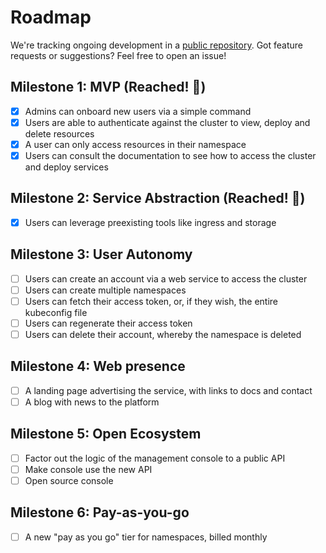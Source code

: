 # Roadmap

We're tracking ongoing development in a [public
repository](https://github.com/kubinity-com/issues/issues). Got feature requests
or suggestions? Feel free to open an issue!

## Milestone 1: MVP (Reached! 🎉)

- [x] Admins can onboard new users via a simple command
- [x] Users are able to authenticate against the cluster to view, deploy and delete resources
- [x] A user can only access resources in their namespace
- [x] Users can consult the documentation to see how to access the cluster and deploy services

## Milestone 2: Service Abstraction (Reached! 🎉)

- [x] Users can leverage preexisting tools like ingress and storage

## Milestone 3: User Autonomy

- [ ] Users can create an account via a web service to access the cluster
- [ ] Users can create multiple namespaces
- [ ] Users can fetch their access token, or, if they wish, the entire kubeconfig file
- [ ] Users can regenerate their access token
- [ ] Users can delete their account, whereby the namespace is deleted

## Milestone 4: Web presence

- [ ] A landing page advertising the service, with links to docs and contact
- [ ] A blog with news to the platform

## Milestone 5: Open Ecosystem

- [ ] Factor out the logic of the management console to a public API
- [ ] Make console use the new API
- [ ] Open source console

## Milestone 6: Pay-as-you-go

- [ ] A new "pay as you go" tier for namespaces, billed monthly
